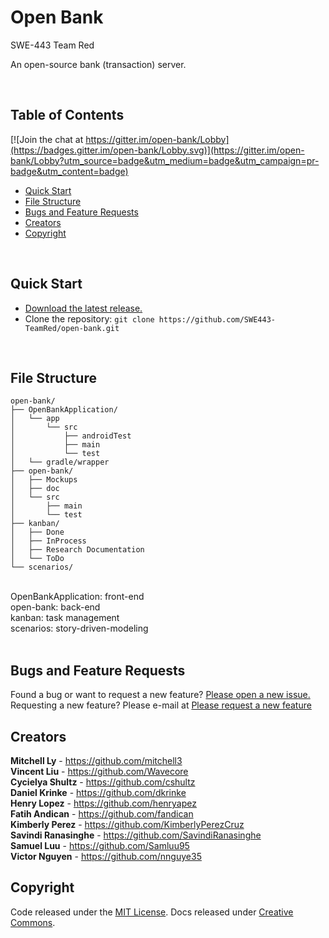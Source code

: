 <h1>Open Bank</h1>
SWE-443 Team Red

An open-source bank (transaction) server.

<br>

## Table of Contents

[![Join the chat at https://gitter.im/open-bank/Lobby](https://badges.gitter.im/open-bank/Lobby.svg)](https://gitter.im/open-bank/Lobby?utm_source=badge&utm_medium=badge&utm_campaign=pr-badge&utm_content=badge)

- [Quick Start](#quick-start)
- [File Structure](#file-structure)
- [Bugs and Feature Requests](#bugs-and-feature-requests)
- [Creators](#creators)
- [Copyright](#copyright)

<br>

## Quick Start
- [Download the latest release.](https://github.com/SWE443-TeamRed/open-bank/archive/master.zip)
- Clone the repository: `git clone https://github.com/SWE443-TeamRed/open-bank.git`

<br>

## File Structure

```
open-bank/
├── OpenBankApplication/
│   └── app
│       └── src
│           ├── androidTest
│           ├── main
│           └── test
│   └── gradle/wrapper
├── open-bank/
│   ├── Mockups
│   ├── doc
│   └── src
│       ├── main
│       └── test
├── kanban/
│   ├── Done
│   ├── InProcess
│   ├── Research Documentation
│   └── ToDo
└── scenarios/
```
<br>
OpenBankApplication:    front-end<br>
open-bank:              back-end<br>
kanban:                 task management<br>
scenarios:              story-driven-modeling<br>
<br>

## Bugs and Feature Requests
Found a bug or want to request a new feature?  [Please open a new issue.](https://github.com/SWE-443-TeamRed/open-bank/issues/new)
<br>
Requesting a new feature? Please e-mail at [Please request a new feature](https://github.com/SWE-443-TeamRed/open-bank/issues/new)


## Creators

**Mitchell Ly**
    - <https://github.com/mitchell3>
<br>
**Vincent Liu**
    - <https://github.com/Wavecore>
<br>
**Cycielya Shultz**
    - <https://github.com/cshultz>
<br>
**Daniel Krinke**
    - <https://github.com/dkrinke>
<br>
**Henry Lopez**
    - <https://github.com/henryapez>
<br>
**Fatih Andican**
    - <https://github.com/fandican>
<br>
**Kimberly Perez**
    - <https://github.com/KimberlyPerezCruz>
<br>
**Savindi Ranasinghe**
    - <https://github.com/SavindiRanasinghe>
<br>
**Samuel Luu**
    - <https://github.com/Samluu95>
<br>
**Victor Nguyen**
    - <https://github.com/nnguye35>
<br>

## Copyright
Code released under the [MIT License](https://github.com/SWE-443-TeamRed/open-bank/master/LICENSE). Docs released under [Creative Commons](https://github.com/SWE-443-TeamRed/open-bank/master/COMMONS).